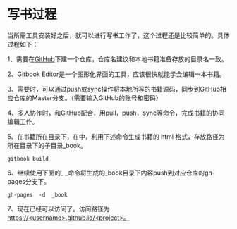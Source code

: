 # 写书过程

当所需工具安装好之后，就可以进行写书工作了，这个过程还是比较简单的。具体过程如下：

1、需要在[GitHub](https://github.com/)下建一个仓库，仓库名建议和本地书籍准备存放的目录名一致。

2、Gitbook Editor是一个图形化界面的工具，应该很快就能学会编辑一本书籍。

3、需要时，可以通过push或sync操作将本地所写的书籍源码，同步到GitHub相应仓库的Master分支。（需要输入GitHub的账号和密码）

4、多人协作时，和GitHub配合，用pull，push，sync等命令，完成书籍的协同编辑工作。

5、在书籍所在目录下，在中，利用下述命令生成书籍的 html 格式，存放路径为所在目录下的子目录\_book。

```
gitbook build
```

6、继续使用下面的_ _命令将生成的\_book目录下内容push到对应仓库的gh-pages分支下。

```
gh-pages  -d  _book
```

7、现在已经可以访问了。访问路径为[https://&lt;username&gt;.github.io/&lt;project&gt;。](https://<username>.github.io/<project>。)

